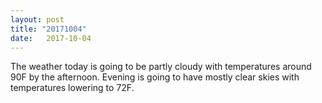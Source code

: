 ```yaml
---
layout: post
title: "20171004"
date:   2017-10-04
---
```


The weather today is going to be partly cloudy with temperatures around 90F by the afternoon. Evening is going to have mostly clear skies with temperatures lowering to 72F.